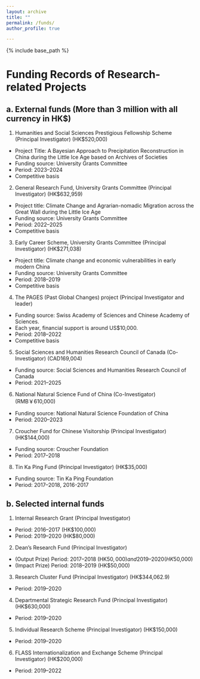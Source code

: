 ```yaml
---
layout: archive
title: ""
permalink: /funds/
author_profile: true

---
```


{% include base_path %}


Funding Records of Research-related Projects
===
a. External funds (More than 3 million with all currency in HK$)
---
1.	Humanities and Social Sciences Prestigious Fellowship Scheme (Principal Investigator) (HK$520,000)
- 	Project Title: A Bayesian Approach to Precipitation Reconstruction in China during the Little Ice Age based on Archives of Societies
- 	Funding source: University Grants Committee
- 	Period: 2023–2024
- 	Competitive basis
2.	General Research Fund, University Grants Committee (Principal Investigator) (HK$632,959)
- 	Project title: Climate Change and Agrarian-nomadic Migration across the Great Wall during the Little Ice Age
- 	Funding source: University Grants Committee
- 	Period: 2022–2025
- 	Competitive basis
3.	Early Career Scheme, University Grants Committee (Principal Investigator) (HK$271,038)
- 	Project title: Climate change and economic vulnerabilities in early modern China
- 	Funding source: University Grants Committee
- 	Period: 2018–2019
- 	Competitive basis
4.	The PAGES (Past Global Changes) project (Principal Investigator and leader) 
- 	Funding source: Swiss Academy of Sciences and Chinese Academy of Sciences. 
- 	Each year, financial support is around US$10,000. 
- 	Period: 2018–2022
- 	Competitive basis
5.	Social Sciences and Humanities Research Council of Canada (Co-Investigator) (CAD169,004) 
- 	Funding source: Social Sciences and Humanities Research Council of Canada
- 	Period: 2021–2025
6.	National Natural Science Fund of China (Co-Investigator) (RMB￥610,000)
- 	Funding source: National Natural Science Foundation of China
- 	Period: 2020–2023
7.	Croucher Fund for Chinese Visitorship (Principal Investigator) (HK$144,000)
- 	Funding source: Croucher Foundation
- 	Period: 2017–2018
8.	Tin Ka Ping Fund (Principal Investigator) (HK$35,000)
- 	Funding source: Tin Ka Ping Foundation
- 	Period: 2017–2018, 2016-2017

b. Selected internal funds
---
1.	Internal Research Grant (Principal Investigator) 
- 	Period: 2016–2017 (HK$100,000)
- 	Period: 2019–2020 (HK$80,000)
2.	Dean’s Research Fund (Principal Investigator) 
- 	(Output Prize) Period: 2017–2018 (HK$50,000) and 2019–2020 (HK$50,000)
- 	(Impact Prize) Period: 2018–2019 (HK$50,000)
3.	Research Cluster Fund (Principal Investigator) (HK$344,062.9)
- 	Period: 2019–2020
4.	Departmental Strategic Research Fund (Principal Investigator) (HK$630,000)
- 	Period: 2019–2020	
5.	Individual Research Scheme (Principal Investigator) (HK$150,000)
- 	Period: 2019–2020
6.	FLASS Internationalization and Exchange Scheme (Principal Investigator) (HK$200,000)
- 	Period: 2019–2022
